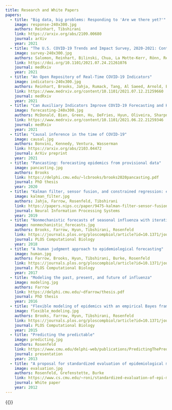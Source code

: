 ```yaml
---
title: Research and White Papers
papers:
  - title: "Big data, big problems: Responding to 'Are we there yet?'"
    image: response-240x300.jpg
    authors: Reinhart, Tibshirani
    link: https://arxiv.org/abs/2109.00680
    journal: arXiv
    year: 2021
  - title: "The U.S. COVID-19 Trends and Impact Survey, 2020-2021: Continuous real-time measurement of COVID-19 symptoms, risks, protective behaviors, testing and vaccination"
    image: survey-240x300.jpg
    authors: Salomon, Reinhart, Bilinski, Chua, La Motte-Kerr, Rönn, Reitsma, Morris, LaRocca, Farag, Kreuter, Rosenfeld, Tibshirani
    link: https://doi.org/10.1101/2021.07.24.21261076
    journal: medRxiv
    year: 2021
  - title: "An Open Repository of Real-Time COVID-19 Indicators"
    image: indicators-240x300.jpg
    authors: Reinhart, Brooks, Jahja, Rumack, Tang, Al Saeed, Arnold, Basu, Bien, Cabrera, Chin, Chua, Clark, DeFries, Forlizzi, Gratzl, Green, Haff, Han, Hu,  Hyun, Joshi, Kim, Kuznetsov, La Motte-Kerr, Jin Lee, Lee, Lipton, Liu, Mackey, Mazaitis, McDonald, Narasimhan, Oliveira, Patil, Perer, Politsch, Rajanala, Rucker, Shah, Shankar, Sharpnack, Shemetov, Simon, Srivastava, Tan, Tibshirani, Tuzhilina, Van Nortwick, Ventura, Wasserman, Weiss, Williams, Rosenfeld, Tibshirani
    link: https://www.medrxiv.org/content/10.1101/2021.07.12.21259660
    journal: medRxiv
    year: 2021
  - title: "Can Auxiliary Indicators Improve COVID-19 Forecasting and Hotspot Prediction?"
    image: forecasting-240x300.jpg
    authors: McDonald, Bien, Green, Hu, DeFries, Hyun, Oliveira, Sharpnack, Tang, Tibshirani, Ventura, Wasserman, Tibshirani
    link: https://www.medrxiv.org/content/10.1101/2021.06.22.21259346
    journal: medRxiv
    year: 2021
  - title: "Causal inference in the time of COVID-19"
    image: causal.jpg
    authors: Bonvini, Kennedy, Ventura, Wasserman
    link: https://arxiv.org/abs/2103.04472
    journal: ArXiv preprint
    year: 2021
  - title: "Pancasting: forecasting epidemics from provisional data"
    image: pancasting.jpg
    authors: Brooks
    link: https://delphi.cmu.edu/~lcbrooks/brooks2020pancasting.pdf
    journal: PhD thesis
    year: 2020
  - title: "Kalman filter, sensor fusion, and constrained regression: equivalences and insights"
    image: kalman_filter.jpg
    authors: Jahja, Farrow, Rosenfeld, Tibshirani
    link: https://papers.nips.cc/paper/9475-kalman-filter-sensor-fusion-and-constrained-regression-equivalences-and-insights
    journal: Neural Information Processing Systems
    year: 2019
  - title: "Nonmechanistic forecasts of seasonal influenza with iterative one-week-ahead distributions"
    image: nonmechanistic_forecasts.jpg
    authors: Brooks, Farrow, Hyun, Tibshirani, Rosenfeld
    link: https://journals.plos.org/ploscompbiol/article?id=10.1371/journal.pcbi.1006134
    journal: PLOS Computational Biology
    year: 2018
  - title: "A human judgment approach to epidemiological forecasting"
    image: human.jpg
    authors: Farrow, Brooks, Hyun, Tibshirani, Burke, Rosenfeld
    link: https://journals.plos.org/ploscompbiol/article?id=10.1371/journal.pcbi.1005248
    journal: PLOS Computational Biology
    year: 2017
  - title: "Modeling the past, present, and future of influenza"
    image: modeling.jpg
    authors: Farrow
    link: https://delphi.cmu.edu/~dfarrow/thesis.pdf
    journal: PhD thesis
    year: 2016
  - title: "Flexible modeling of epidemics with an empirical Bayes framework"
    image: flexible_modeling.jpg
    authors: Brooks, Farrow, Hyun, Tibshirani, Rosenfeld
    link: https://journals.plos.org/ploscompbiol/article?id=10.1371/journal.pcbi.1004382
    journal: PLOS Computational Biology
    year: 2015
  - title: "Predicting the predictable"
    image: predicting.jpg
    authors: Rosenfeld
    link: https://www.cmu.edu/delphi-web/publications/PredictingThePredictable_13-04-03.pdf
    journal: presentation
    year: 2013
  - title: "A proposal for standardized evaluation of epidemiological models"
    image: evaluation.jpg
    authors: Rosenfeld, Grefenstette, Burke
    link: https://www.cs.cmu.edu/~roni/standardized-evaluation-of-epi-models-rev-09nov2012.pdf
    journal: White paper
    year: 2012
---
```


{{<research-papers>}}
